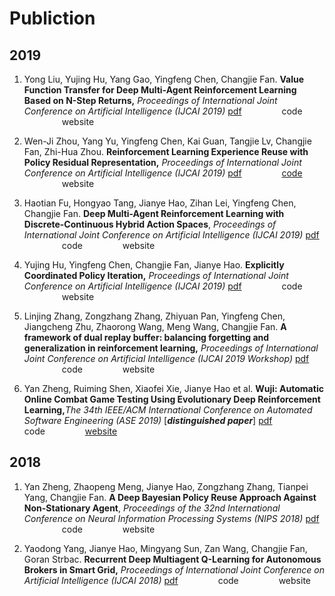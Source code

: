 # Publiction

## 2019

1. Yong Liu, Yujing Hu, Yang Gao, Yingfeng Chen, Changjie Fan. **Value Function Transfer for Deep Multi-Agent Reinforcement Learning Based on N-Step Returns,** _Proceedings of International Joint Conference on Artificial Intelligence \(IJCAI 2019\)_
[pdf](https://www.ijcai.org/proceedings/2019/0065.pdf) &emsp;&emsp;&emsp;&emsp; code &emsp;&emsp;&emsp;&emsp; website

2. Wen-Ji Zhou, Yang Yu, Yingfeng Chen, Kai Guan, Tangjie Lv, Changjie Fan, Zhi-Hua Zhou. **Reinforcement Learning Experience Reuse with Policy Residual Representation,** _Proceedings of International Joint Conference on Artificial Intelligence \(IJCAI 2019\)_
[pdf](https://www.ijcai.org/proceedings/2019/0618.pdf) &emsp;&emsp;&emsp;&emsp; [code](https://github.com/eyounx/PRR) &emsp;&emsp;&emsp;&emsp; website

3. Haotian Fu, Hongyao Tang, Jianye Hao, Zihan Lei, Yingfeng Chen, Changjie Fan. **Deep Multi-Agent Reinforcement Learning with Discrete-Continuous Hybrid Action Spaces**, _Proceedings of International Joint Conference on Artificial Intelligence \(IJCAI 2019\)_
[pdf](https://arxiv.org/abs/1903.04959) &emsp;&emsp;&emsp;&emsp; code &emsp;&emsp;&emsp;&emsp; website

4. Yujing Hu, Yingfeng Chen, Changjie Fan, Jianye Hao. **Explicitly Coordinated Policy Iteration,** _Proceedings of International Joint Conference on Artificial Intelligence \(IJCAI 2019\)_
[pdf](https://www.ijcai.org/proceedings/2019/0051.pdf) &emsp;&emsp;&emsp;&emsp; code &emsp;&emsp;&emsp;&emsp; website

5. Linjing Zhang, Zongzhang Zhang, Zhiyuan Pan, Yingfeng Chen, Jiangcheng Zhu, Zhaorong Wang, Meng Wang, Changjie Fan. **A framework of dual replay buffer: balancing forgetting and generalization in reinforcement learning,** _Proceedings of International Joint Conference on Artificial Intelligence \(IJCAI 2019 Workshop\)_
[pdf](http://surl.tirl.info/proceedings/SURL-2019_paper_11.pdf) &emsp;&emsp;&emsp;&emsp; code &emsp;&emsp;&emsp;&emsp; website

6. Yan Zheng, Ruiming Shen, Xiaofei Xie, Jianye Hao et al. **Wuji: Automatic Online Combat Game Testing Using Evolutionary Deep Reinforcement Learning,**_The 34th IEEE/ACM International Conference on Automated Software Engineering \(ASE 2019\)_ \[_**distinguished paper**_\]
[pdf](https://2019.ase-conferences.org/details/ase-2019-papers/39/Wuji-Automatic-Online-Combat-Game-Testing-Using-Evolutionary-Deep-Reinforcement-Lear) &emsp;&emsp;&emsp;&emsp; code &emsp;&emsp;&emsp;&emsp; [website](https://sites.google.com/view/gametesting/home)



## 2018

1. Yan Zheng, Zhaopeng Meng, Jianye Hao, Zongzhang Zhang, Tianpei Yang, Changjie Fan. **A Deep Bayesian Policy Reuse Approach Against Non-Stationary Agent**, _Proceedings of the 32nd International Conference on Neural Information Processing Systems \(NIPS 2018\)_
[pdf](https://papers.nips.cc/paper/7374-a-deep-bayesian-policy-reuse-approach-against-non-stationary-agents) &emsp;&emsp;&emsp;&emsp; code &emsp;&emsp;&emsp;&emsp; website

2. Yaodong Yang, Jianye Hao, Mingyang Sun, Zan Wang, Changjie Fan, Goran Strbac. **Recurrent Deep Multiagent Q-Learning for Autonomous Brokers in Smart Grid,** _Proceedings of International Joint Conference on Artificial Intelligence \(IJCAI 2018\)_
[pdf](https://www.ijcai.org/proceedings/2018/79) &emsp;&emsp;&emsp;&emsp; code &emsp;&emsp;&emsp;&emsp; website